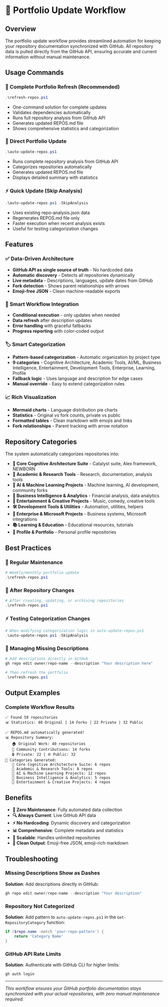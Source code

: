 # 🔄 Portfolio Update Workflow

## Overview

The portfolio update workflow provides streamlined automation for keeping your repository documentation synchronized with GitHub. All repository data is pulled directly from the GitHub API, ensuring accurate and current information without manual maintenance.

## Usage Commands

### 🚀 Complete Portfolio Refresh (Recommended)
```powershell
.\refresh-repos.ps1
```
- One-command solution for complete updates
- Validates dependencies automatically
- Runs full repository analysis from GitHub API
- Generates updated REPOS.md file
- Shows comprehensive statistics and categorization

### 🔄 Direct Portfolio Update
```powershell
.\auto-update-repos.ps1
```
- Runs complete repository analysis from GitHub API
- Categorizes repositories automatically
- Generates updated REPOS.md file
- Displays detailed summary with statistics

### ⚡ Quick Update (Skip Analysis)
```powershell
.\auto-update-repos.ps1 -SkipAnalysis
```
- Uses existing repo-analysis.json data
- Regenerates REPOS.md file only
- Faster execution when recent analysis exists
- Useful for testing categorization changes

## Features

### ✅ Data-Driven Architecture
- **GitHub API as single source of truth** - No hardcoded data
- **Automatic discovery** - Detects all repositories dynamically
- **Live metadata** - Descriptions, languages, update dates from GitHub
- **Fork detection** - Shows parent relationships with arrows
- **Emoji-free JSON** - Clean machine-readable exports

### 🎯 Smart Workflow Integration
- **Conditional execution** - only updates when needed
- **Data refresh** after description updates
- **Error handling** with graceful fallbacks
- **Progress reporting** with color-coded output
### 🏷️ Smart Categorization
- **Pattern-based categorization** - Automatic organization by project type
- **9 categories** - Cognitive Architecture, Academic Tools, AI/ML, Business Intelligence, Entertainment, Development Tools, Enterprise, Learning, Profile
- **Fallback logic** - Uses language and description for edge cases
- **Manual override** - Easy to extend categorization rules

### 📈 Rich Visualization
- **Mermaid charts** - Language distribution pie charts
- **Statistics** - Original vs fork counts, private vs public
- **Formatted tables** - Clean markdown with emojis and links
- **Fork relationships** - Parent tracking with arrow notation

## Repository Categories

The system automatically categorizes repositories into:

- **🧠 Core Cognitive Architecture Suite** - Catalyst suite, Alex framework, NEWBORN
- **📝 Academic & Research Tools** - Research, documentation, analysis tools
- **🤖 AI & Machine Learning Projects** - Machine learning, AI development, community forks
- **💼 Business Intelligence & Analytics** - Financial analysis, data analytics
- **🎵 Entertainment & Creative Projects** - Music, comedy, creative tools
- **🛠️ Development Tools & Utilities** - Automation, utilities, helpers
- **🏢 Enterprise & Microsoft Projects** - Business systems, Microsoft integrations
- **📚 Learning & Education** - Educational resources, tutorials
- **🌟 Profile & Portfolio** - Personal profile repositories

## Best Practices

### 🔄 Regular Maintenance
```powershell
# Weekly/monthly portfolio update
.\refresh-repos.ps1
```

### 🚀 After Repository Changes
```powershell
# After creating, updating, or archiving repositories
.\refresh-repos.ps1
```

### ⚡ Testing Categorization Changes
```powershell
# When modifying categorization logic in auto-update-repos.ps1
.\auto-update-repos.ps1 -SkipAnalysis
```

### 📝 Managing Missing Descriptions
```powershell
# Add descriptions directly in GitHub
gh repo edit owner/repo-name --description "Your description here"

# Then refresh the portfolio
.\refresh-repos.ps1
```

## Output Examples

### Complete Workflow Results
```
✅ Found 59 repositories
📊 Statistics: 40 Original | 14 Forks | 22 Private | 32 Public

✅ REPOS.md automatically generated!
📊 Repository Summary:
   🏠 Original Work: 40 repositories
   🍴 Community Contributions: 14 forks
   🔒 Private: 22 | 🌐 Public: 32
📝 Categories Generated:
   🧠 Core Cognitive Architecture Suite: 6 repos
   📝 Academic & Research Tools: 8 repos
   🤖 AI & Machine Learning Projects: 12 repos
   💼 Business Intelligence & Analytics: 5 repos
   🎵 Entertainment & Creative Projects: 4 repos
```

## Benefits

- **🎯 Zero Maintenance**: Fully automated data collection
- **🔍 Always Current**: Live GitHub API data
- **⚡ No Hardcoding**: Dynamic discovery and categorization
- **📊 Comprehensive**: Complete metadata and statistics
- **🚀 Scalable**: Handles unlimited repositories
- **📝 Clean Output**: Emoji-free JSON, emoji-rich markdown

## Troubleshooting

### Missing Descriptions Show as Dashes
**Solution**: Add descriptions directly in GitHub:
```powershell
gh repo edit owner/repo-name --description "Your description"
```

### Repository Not Categorized
**Solution**: Add pattern to `auto-update-repos.ps1` in the `Get-RepositoryCategory` function:
```powershell
if ($repo.name -match 'your-repo-pattern') {
    return 'Category Name'
}
```

### GitHub API Rate Limits
**Solution**: Authenticate with GitHub CLI for higher limits:
```powershell
gh auth login
```

---

*This workflow ensures your GitHub portfolio documentation stays synchronized with your actual repositories, with zero manual maintenance required.*
